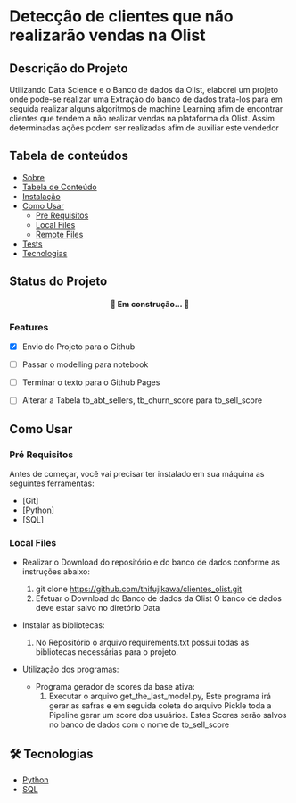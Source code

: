 # Detecção de clientes que não realizarão vendas na Olist

## Descrição do Projeto

Utilizando Data Science e o Banco de dados da Olist, elaborei um projeto onde pode-se realizar uma Extração do banco de dados trata-los para em seguida realizar alguns algoritmos de machine Learning afim de encontrar clientes que tendem a não realizar vendas na plataforma da Olist. Assim determinadas ações podem ser realizadas afim de auxiliar este vendedor

## Tabela de conteúdos

* [Sobre](#sobre)
* [Tabela de Conteúdo](#tabela_de_conteudo)
* [Instalação](#instalacao)
* [Como Usar](#como_usar)
    * [Pre Requisitos](#pre-requisitos)
    * [Local Files](#local-files)
    * [Remote Files](#remote-files)
* [Tests](#testes)
* [Tecnologias](#tecnologias)


## Status do Projeto
<h4 align="center">
    🚧 Em construção... 🚧

### Features
- [x] Envio do Projeto para o Github
- [ ] Passar o modelling para notebook
- [ ] Terminar o texto para o Github Pages
- [ ] Alterar a Tabela  tb_abt_sellers, tb_churn_score para tb_sell_score


## Como Usar <a name="como_usar"></a>

### Pré Requisitos <a name="pre-requisitos"></a>
Antes de começar, você vai precisar ter instalado em sua máquina as seguintes ferramentas:
- [Git]
- [Python]
- [SQL]

### Local Files <a name="local-files"></a>
* Realizar o Download do repositório e do banco de dados conforme as instruções abaixo:
    1. git clone https://github.com/thifujikawa/clientes_olist.git
    2. Efetuar o Download do Banco de dados da Olist O banco de dados deve estar salvo no diretório Data

* Instalar as bibliotecas:
    1. No Repositório o arquivo requirements.txt possui todas as bibliotecas necessárias para o projeto.

* Utilização dos programas:
    * Programa gerador de scores da base ativa:
        1. Executar o arquivo get_the_last_model.py, Este programa irá gerar as safras e em seguida coleta do arquivo Pickle toda a Pipeline gerar um score dos usuários. Estes Scores serão salvos no banco de dados com o nome de tb_sell_score


## 🛠 Tecnologias

- [Python](https://www.python.org)
- [SQL]()
